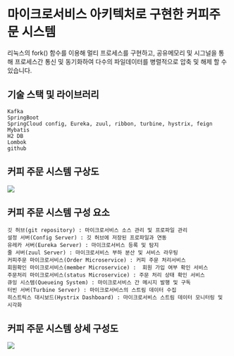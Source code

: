 #  마이크로서비스 아키텍처로 구현한 커피주문 시스템
리눅스의 fork() 함수를 이용해 멀티 프로세스를 구현하고, 
공유메모리 및 시그널을 통해 프로세스간 통신 및 동기화하여 다수의 파일데이터를 병렬적으로 압축 및 해제 할 수 있습니다.

## 기술 스택 및 라이브러리
```
Kafka
SpringBoot
SpringCloud config, Eureka, zuul, ribbon, turbine, hystrix, feign
Mybatis
H2 DB
Lombok
github
```

## 커피 주문 시스템 구상도
![](http://)


## 커피 주문 시스템 구성 요소
```
깃 허브(git repository) : 마이크로서비스 소스 관리 및 프로파일 관리
설정 서버(Config Server) : 깃 허브에 저장된 프로파일과 연동
유레카 서버(Eureka Server) : 마이크로서비스 등록 및 탐지
줄 서버(zuul Server) : 마이크로서비스 부하 분산 및 서비스 라우팅
커피주문 마이크로서비스(Order Microservice) : 커피 주문 처리서비스
회원확인 마이크로서비스(member Microservice) :  회원 가입 여부 확인 서비스
주문처리 마이크로서비스(status Microservice) : 주문 처리 상태 확인 서비스
큐잉 시스템(Queueing System) : 마이크로서비스 간 메시지 발행 및 구독
터빈 서버(Turbine Server) : 마이크로서비스의 스트림 데이터 수집
히스트릭스 대시보드(Hystrix Dashboard) : 마이크로서비스 스트림 데이터 모니터링 및 시각화
```

## 커피 주문 시스템 상세 구성도
![](http://)
